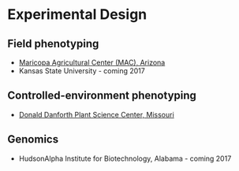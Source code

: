 # Experimental Design

## Field phenotyping

* [Maricopa Agricultural Center \(MAC\), Arizona](experimental-design-mac.md)
* Kansas State University - coming 2017

## Controlled-environment phenotyping

* [Donald Danforth Plant Science Center, Missouri](experimental-design-danforth.md)

## Genomics

* HudsonAlpha Institute for Biotechnology, Alabama - coming 2017

